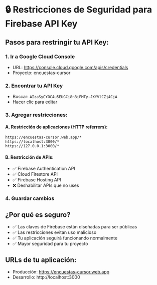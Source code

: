 # 🔒 Restricciones de Seguridad para Firebase API Key

## Pasos para restringir tu API Key:

### 1. Ir a Google Cloud Console
- URL: https://console.cloud.google.com/apis/credentials
- Proyecto: encuestas-cursor

### 2. Encontrar tu API Key
- Buscar: `AIzaSyCYOC4u5EUGCi8n8iFMTy-JXYVlCZj4CjA`
- Hacer clic para editar

### 3. Agregar restricciones:

#### A. Restricción de aplicaciones (HTTP referrers):
```
https://encuestas-cursor.web.app/*
https://localhost:3000/*
https://127.0.0.1:3000/*
```

#### B. Restricción de APIs:
- ✅ Firebase Authentication API
- ✅ Cloud Firestore API
- ✅ Firebase Hosting API
- ❌ Deshabilitar APIs que no uses

### 4. Guardar cambios

## ¿Por qué es seguro?
- ✅ Las claves de Firebase están diseñadas para ser públicas
- ✅ Las restricciones evitan uso malicioso
- ✅ Tu aplicación seguirá funcionando normalmente
- ✅ Mayor seguridad para tu proyecto

## URLs de tu aplicación:
- Producción: https://encuestas-cursor.web.app
- Desarrollo: http://localhost:3000 